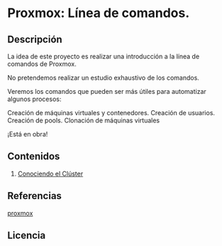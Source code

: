 # Proxmox: Línea de comandos.
## Descripción
La idea de este proyecto es realizar una introducción a la línea de comandos de Proxmox.

No pretendemos realizar un estudio exhaustivo de los comandos.

Veremos los comandos que pueden ser más útiles para automatizar algunos procesos:

Creación de máquinas virtuales y contenedores.
Creación de usuarios.
Creación de pools.
Clonación de máquinas virtuales

¡Está en obra!

## Contenidos
1. [Conociendo el Clúster](modulo1/cluster.md)

## Referencias
[proxmox](https://pve.proxmox.com/pve-docs/api-viewer)

## Licencia

